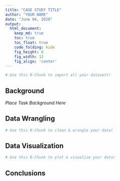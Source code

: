 ```yaml
---
title: "CASE STUDY TITLE"
author: "YOUR NAME"
date: "June 04, 2020"
output:
  html_document:  
    keep_md: true
    toc: true
    toc_float: true
    code_folding: hide
    fig_height: 6
    fig_width: 12
    fig_align: 'center'
---
```







```r
# Use this R-Chunk to import all your datasets!
```

## Background

_Place Task Background Here_

## Data Wrangling


```r
# Use this R-Chunk to clean & wrangle your data!
```

## Data Visualization


```r
# Use this R-Chunk to plot & visualize your data!
```

## Conclusions
